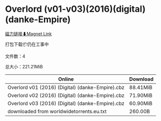 # Overlord (v01-v03)(2016)(digital)(danke-Empire)

[磁力链接⬇Magnet Link](magnet:?xt=urn:btih:a2fd1967e887c59351eac45ef878107d367c536a&dn=Overlord%20%28v01-v03%29%282016%29%28digital%29%28danke-Empire%29)

打包下载📦仍在工事中

文件数：4

总大小：221.21MiB

Online | Download
--- | ---
Overlord v01 (2016) (Digital) (danke-Empire).cbz | 88.41MiB
Overlord v02 (2016) (Digital) (danke-Empire).cbz | 71.90MiB
Overlord v03 (2016) (Digital) (danke-Empire).cbz | 60.90MiB
downloaded from worldwidetorrents.eu.txt | 260.00B